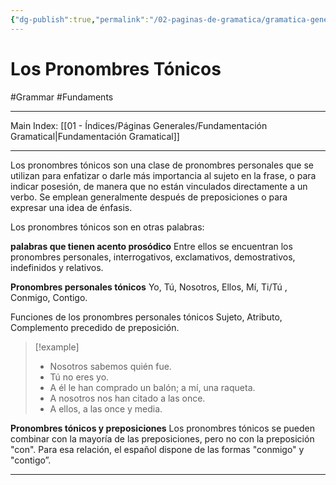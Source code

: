 ```yaml
---
{"dg-publish":true,"permalink":"/02-paginas-de-gramatica/gramatica-general/los-pronombres-tonicos/"}
---
```


# Los Pronombres Tónicos
#Grammar #Fundaments 
___
Main Index: [[01 - Índices/Páginas Generales/Fundamentación Gramatical\|Fundamentación Gramatical]]
___
Los pronombres tónicos son una clase de pronombres personales que se utilizan para enfatizar o darle más importancia al sujeto en la frase, o para indicar posesión, de manera que no están vinculados directamente a un verbo. Se emplean generalmente después de preposiciones o para expresar una idea de énfasis.

Los pronombres tónicos son en otras palabras:

**palabras que tienen acento prosódico**
Entre ellos se encuentran los pronombres personales, interrogativos, exclamativos, demostrativos, indefinidos y relativos.

**Pronombres personales tónicos**
Yo, Tú, Nosotros, Ellos, Mí, Ti/Tú , Conmigo, Contigo.

Funciones de los pronombres personales tónicos Sujeto, Atributo, Complemento precedido de preposición.


> [!example] 
> - Nosotros sabemos quién fue.
> - Tú no eres yo.
> - A él le han comprado un balón; a mí, una raqueta.
> - A nosotros nos han citado a las once.
> - A ellos, a las once y media.

**Pronombres tónicos y preposiciones**
Los pronombres tónicos se pueden combinar con la mayoría de las preposiciones, pero no con la preposición "con". Para esa relación, el español dispone de las formas "conmigo" y "contigo”.


___
